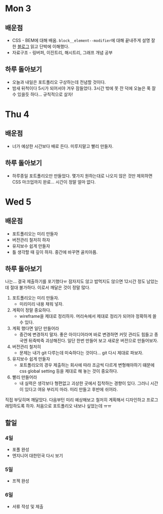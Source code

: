 # Mon 3

## 배운점

- CSS - BEM에 대해 배움. `block__element--modifier`에 대해 끝내주게 설명 잘한 [블로그](https://nykim.work/15) 읽고 단박에 이해했다.
- 자료구조 - 링버퍼, 이진트리, 해시트리, 그래프 개념 공부

## 하루 돌아보기

- 오늘과 내일은 포트폴리오 구상하는데 전념할 것이다.
- 밤새 뒤척이다 5시가 되어서야 겨우 잠들었다. 3시간 밖에 못 잔 덕에 오늘은 푹 잘 수 있을듯 하다... 규칙적으로 살자!

# Thu 4

## 배운점

- 너가 예상한 시간보다 배로 든다. 미루지말고 빨리 만들자.

## 하루 돌아보기

- 하루종일 포트폴리오만 만들었다. 몇가지 원하는대로 나오지 않은 것만 제외하면 CSS 마크업까지 완료... 시간이 정말 얼마 없다.

# Wed 5

## 배운점

- 포트폴리오는 미리 만들자
- 버전관리 철저히 하자
- 유지보수 쉽게 만들자
- 틀 생각할 때 깊이 하자. 중간에 바꾸면 골치아픔.

## 하루 돌아보기

나는... 결국 제출하기를 포기했다ㅠ 잠자지도 않고 밥먹지도 않으면 12시간 정도 남았는데 절대 불가하다. 이로서 깨달은 것이 정말 많다.

1. 포트폴리오는 미리 만들자.
   - 미리미리 내용 채워 넣자.
2. 계획이 정말 중요하다.
   - wireframe을 제대로 정리하자. 머리속에서 제대로 정리가 되어야 정확하게 쓸 수 있다.
3. 계획 했다면 일단 만들어라
   - 중간에 변경하지 말자. 좋은 아이디어라며 바로 변경하면 커밋 관리도 힘들고 종국엔 뒤죽박죽 괴상해진다. 일단 한번 만들어 보고 새로운 버전으로 만들어보자.
4. 버전관리 철저히
   - 문제는 내가 git 다루는데 미숙하다는 것이다... git 다시 제대로 파보자.
5. 유지보수 쉽게 만들자
   - 포트폴리오의 경우 제출하는 회사에 따라 조금씩 다르게 변형해야하기 떄문에 css global setting 등을 제대로 해 놓는 것이 중요하다.
6. 빨리 만들어라
   - 내 실력은 생각보다 형편없고 괴상한 곳에서 집착하는 경향이 있다. 그러니 시간이 있다고 여유 부리지 마라. 미리 만들고 후반에 쉬어라.

직접 부딪히며 깨달았다. 다음부턴 미리 예상해보고 철저히 계획해서 디자인하고 프로그래밍하도록 하자. 처음으로 포트폴리오 내보나 싶었는데 ㅠㅠ

## 할일

### 4일

- 포폴 완성
- 엔지니어 대한민국 다시 보기

### 5일

- 프젝 완성

### 6일

- 서류 작성 및 제출

